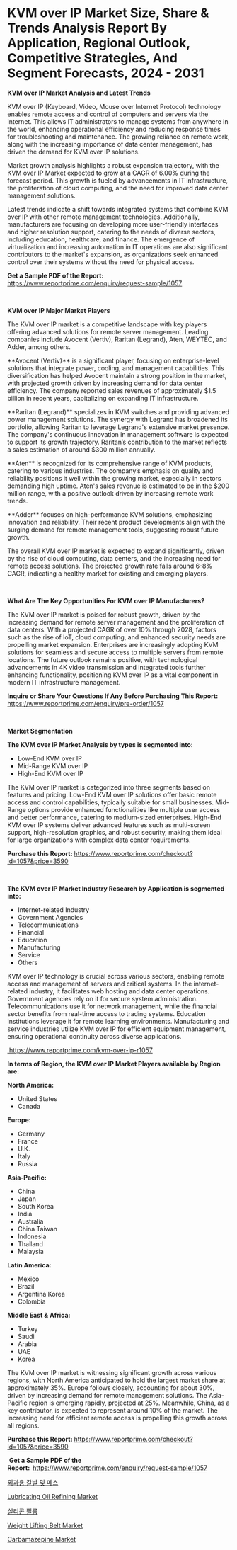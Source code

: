 <p><h1>KVM over IP Market Size, Share & Trends Analysis Report By Application, Regional Outlook, Competitive Strategies, And Segment Forecasts, 2024 - 2031</h1></p><p><strong>KVM over IP Market Analysis and Latest Trends</strong></p>
<p><p>KVM over IP (Keyboard, Video, Mouse over Internet Protocol) technology enables remote access and control of computers and servers via the internet. This allows IT administrators to manage systems from anywhere in the world, enhancing operational efficiency and reducing response times for troubleshooting and maintenance. The growing reliance on remote work, along with the increasing importance of data center management, has driven the demand for KVM over IP solutions.</p><p>Market growth analysis highlights a robust expansion trajectory, with the KVM over IP Market expected to grow at a CAGR of 6.00% during the forecast period. This growth is fueled by advancements in IT infrastructure, the proliferation of cloud computing, and the need for improved data center management solutions. </p><p>Latest trends indicate a shift towards integrated systems that combine KVM over IP with other remote management technologies. Additionally, manufacturers are focusing on developing more user-friendly interfaces and higher resolution support, catering to the needs of diverse sectors, including education, healthcare, and finance. The emergence of virtualization and increasing automation in IT operations are also significant contributors to the market's expansion, as organizations seek enhanced control over their systems without the need for physical access.</p></p>
<p><strong>Get a Sample PDF of the Report:&nbsp;</strong> <a href="https://www.reportprime.com/enquiry/request-sample/1057">https://www.reportprime.com/enquiry/request-sample/1057</a></p>
<p>&nbsp;</p>
<p><strong>KVM over IP Major Market Players</strong></p>
<p><p>The KVM over IP market is a competitive landscape with key players offering advanced solutions for remote server management. Leading companies include Avocent (Vertiv), Raritan (Legrand), Aten, WEYTEC, and Adder, among others.</p><p>**Avocent (Vertiv)** is a significant player, focusing on enterprise-level solutions that integrate power, cooling, and management capabilities. This diversification has helped Avocent maintain a strong position in the market, with projected growth driven by increasing demand for data center efficiency. The company reported sales revenues of approximately $1.5 billion in recent years, capitalizing on expanding IT infrastructure.</p><p>**Raritan (Legrand)** specializes in KVM switches and providing advanced power management solutions. The synergy with Legrand has broadened its portfolio, allowing Raritan to leverage Legrand's extensive market presence. The company's continuous innovation in management software is expected to support its growth trajectory. Raritan’s contribution to the market reflects a sales estimation of around $300 million annually.</p><p>**Aten** is recognized for its comprehensive range of KVM products, catering to various industries. The company’s emphasis on quality and reliability positions it well within the growing market, especially in sectors demanding high uptime. Aten's sales revenue is estimated to be in the $200 million range, with a positive outlook driven by increasing remote work trends.</p><p>**Adder** focuses on high-performance KVM solutions, emphasizing innovation and reliability. Their recent product developments align with the surging demand for remote management tools, suggesting robust future growth. </p><p>The overall KVM over IP market is expected to expand significantly, driven by the rise of cloud computing, data centers, and the increasing need for remote access solutions. The projected growth rate falls around 6-8% CAGR, indicating a healthy market for existing and emerging players.</p></p>
<p>&nbsp;</p>
<p><strong>What Are The Key Opportunities For KVM over IP Manufacturers?</strong></p>
<p><p>The KVM over IP market is poised for robust growth, driven by the increasing demand for remote server management and the proliferation of data centers. With a projected CAGR of over 10% through 2028, factors such as the rise of IoT, cloud computing, and enhanced security needs are propelling market expansion. Enterprises are increasingly adopting KVM solutions for seamless and secure access to multiple servers from remote locations. The future outlook remains positive, with technological advancements in 4K video transmission and integrated tools further enhancing functionality, positioning KVM over IP as a vital component in modern IT infrastructure management.</p></p>
<p><strong>Inquire or Share Your Questions If Any Before Purchasing This Report:</strong> <a href="https://www.reportprime.com/enquiry/pre-order/1057">https://www.reportprime.com/enquiry/pre-order/1057</a></p>
<p>&nbsp;</p>
<p><strong>Market Segmentation</strong></p>
<p><strong>The KVM over IP Market Analysis by types is segmented into:</strong></p>
<p><ul><li>Low-End KVM over IP</li><li>Mid-Range KVM over IP</li><li>High-End KVM over IP</li></ul></p>
<p><p>The KVM over IP market is categorized into three segments based on features and pricing. Low-End KVM over IP solutions offer basic remote access and control capabilities, typically suitable for small businesses. Mid-Range options provide enhanced functionalities like multiple user access and better performance, catering to medium-sized enterprises. High-End KVM over IP systems deliver advanced features such as multi-screen support, high-resolution graphics, and robust security, making them ideal for large organizations with complex data center requirements.</p></p>
<p><strong>Purchase this Report:&nbsp;</strong><a href="https://www.reportprime.com/checkout?id=1057&price=3590">https://www.reportprime.com/checkout?id=1057&price=3590</a></p>
<p>&nbsp;</p>
<p><strong>The KVM over IP Market Industry Research by Application is segmented into:</strong></p>
<p><ul><li>Internet-related Industry</li><li>Government Agencies</li><li>Telecommunications</li><li>Financial</li><li>Education</li><li>Manufacturing</li><li>Service</li><li>Others</li></ul></p>
<p><p>KVM over IP technology is crucial across various sectors, enabling remote access and management of servers and critical systems. In the internet-related industry, it facilitates web hosting and data center operations. Government agencies rely on it for secure system administration. Telecommunications use it for network management, while the financial sector benefits from real-time access to trading systems. Education institutions leverage it for remote learning environments. Manufacturing and service industries utilize KVM over IP for efficient equipment management, ensuring operational continuity across diverse applications.</p></p>
<p><a href="https://www.reportprime.com/kvm-over-ip-r1057">&nbsp;https://www.reportprime.com/kvm-over-ip-r1057</a></p>
<p><strong>In terms of Region, the KVM over IP Market Players available by Region are:</strong></p>
<p>
    <p> <strong> North America: </strong>
        <ul>
            <li>United States</li>
            <li>Canada</li>
        </ul>
        </p> 
    <p> <strong> Europe: </strong>
        <ul>
            <li>Germany</li>
            <li>France</li>
            <li>U.K.</li>
            <li>Italy</li>
            <li>Russia</li>
        </ul>
        </p> 
    <p> <strong> Asia-Pacific: </strong>
        <ul>
            <li>China</li>
            <li>Japan</li>
            <li>South Korea</li>
            <li>India</li>
            <li>Australia</li>
            <li>China Taiwan</li>
            <li>Indonesia</li>
            <li>Thailand</li>
            <li>Malaysia</li>
        </ul>
        </p> 
    <p> <strong> Latin America: </strong>
        <ul>
            <li>Mexico</li>
            <li>Brazil</li>
            <li>Argentina Korea</li>
            <li>Colombia</li>
        </ul>
        </p> 
    <p> <strong> Middle East & Africa: </strong>
        <ul>
            <li>Turkey</li>
            <li>Saudi</li>
            <li>Arabia</li>
            <li>UAE</li>
            <li>Korea</li>
        </ul>
    </p>
    </p>
<p><p>The KVM over IP market is witnessing significant growth across various regions, with North America anticipated to hold the largest market share at approximately 35%. Europe follows closely, accounting for about 30%, driven by increasing demand for remote management solutions. The Asia-Pacific region is emerging rapidly, projected at 25%. Meanwhile, China, as a key contributor, is expected to represent around 10% of the market. The increasing need for efficient remote access is propelling this growth across all regions.</p></p>
<p><strong>Purchase this Report: </strong><a href="https://www.reportprime.com/checkout?id=1057&price=3590">https://www.reportprime.com/checkout?id=1057&price=3590</a></p>
<p>&nbsp;<strong>Get a Sample PDF of the Report:&nbsp;&nbsp;</strong><a href="https://www.reportprime.com/enquiry/request-sample/1057">https://www.reportprime.com/enquiry/request-sample/1057</a></p>
<p><strong></strong></p>
<p><p><a href="https://medium.com/@staceyhilll73/%ED%98%84%EC%9E%AC-%EB%B0%8F-%EB%AF%B8%EB%9E%98%EC%9D%98-%EC%88%98%EC%88%A0%EC%9A%A9-%EC%B9%BC%EB%82%A0-%EB%B0%8F-%EB%A9%94%EC%8A%A4-%EC%8B%9C%EC%9E%A5-%EC%A0%84%EB%A7%9D%EC%9D%80-%EB%AC%B4%EC%97%87%EC%9D%B8%EA%B0%80%EC%9A%94-%EC%8B%9C%EC%9E%A5-%EB%B6%84%EC%84%9D-%EB%B0%8F-%ED%96%A5%ED%9B%84-%EB%B0%A9%ED%96%A5-2024-2031-9d0d84a63e00">외과용 칼날 및 메스</a></p><p><a href="https://issuu.com/reportprime-2/docs/lubricating-oil-refining-market-siz_80fa9c8cd5817a">Lubricating Oil Refining Market</a></p><p><a href="https://medium.com/@staceyhilll73/%EC%8B%A4%EB%A6%AC%EC%BD%98%ED%99%94-%ED%95%84%EB%A6%84-%EC%8B%9C%EC%9E%A5-%EC%A7%80%ED%91%9C-%EC%8B%9C%EC%9E%A5-%EA%B7%9C%EB%AA%A8-%EC%A7%80%EC%97%AD%EB%B3%84-%EB%B6%84%EC%84%9D-%EC%8B%9C%EC%9E%A5-%EC%B0%B8%EA%B0%80%EC%9E%90-%EB%B6%84%EC%84%9D-%EB%B0%8F-%EC%98%88%EC%B8%A1-2024-2031-39b51adac3d4">실리콘 필름</a></p><p><a href="https://www.linkedin.com/pulse/global-weight-lifting-belt-market-size-expected-experience-tijie?trackingId=N4nz4UIjQMKmNegSjlGJMw%3D%3D">Weight Lifting Belt Market</a></p><p><a href="https://medium.com/@bryaneal908/strategic-roadmap-global-carbamazepine-market-insights-and-opportunities-2024-2031-b7f3f5f86c10">Carbamazepine Market</a></p></p>